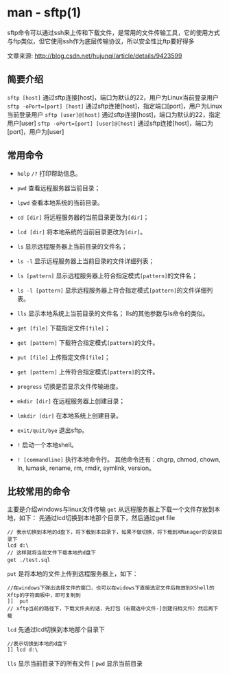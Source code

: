 # man - sftp(1)

sftp命令可以通过ssh来上传和下载文件，是常用的文件传输工具，它的使用方式与ftp类似，但它使用ssh作为底层传输协议，所以安全性比ftp要好得多


文章来源: http://blog.csdn.net/hujunqi/article/details/9423599

## 简要介绍
`sftp [host]`
    通过sftp连接[host]，端口为默认的22，用户为Linux当前登录用户
`sftp -oPort=[port] [host]`
    通过sftp连接[host]，指定端口[port]，用户为Linux当前登录用户
`sftp [user]@[host]`
    通过sftp连接[host]，端口为默认的22，指定用户[user]
`sftp -oPort=[port] [user]@[host]`
    通过sftp连接[host]，端口为[port]，用户为[user]

## 常用命令
- `help` `/?`
    打印帮助信息。

- `pwd`
    查看远程服务器当前目录；
- `lpwd`
    查看本地系统的当前目录。
- `cd [dir]`
    将远程服务器的当前目录更改为`[dir]`；
- `lcd [dir]`
    将本地系统的当前目录更改为`[dir]`。
- `ls`
    显示远程服务器上当前目录的文件名；
- `ls -l`
    显示远程服务器上当前目录的文件详细列表；
- `ls [pattern]`
    显示远程服务器上符合指定模式`[pattern]`的文件名；
- `ls -l [pattern]`
    显示远程服务器上符合指定模式`[pattern]`的文件详细列表。
- `lls`
    显示本地系统上当前目录的文件名；
    lls的其他参数与ls命令的类似。
- `get [file]`
    下载指定文件`[file]`；
- `get [pattern]`
    下载符合指定模式`[pattern]`的文件。
- `put [file]`
    上传指定文件`[file]`；
- `get [pattern]`
    上传符合指定模式`[pattern]`的文件。
- `progress`
    切换是否显示文件传输进度。
- `mkdir [dir]`
    在远程服务器上创建目录；
- `lmkdir [dir]`
    在本地系统上创建目录。
- `exit/quit/bye`
    退出sftp。
- `!` 
    启动一个本地shell。
- `! [commandline]` 
    执行本地命令行。
    其他命令还有：chgrp, chmod, chown, ln, lumask, rename, rm, rmdir, symlink, version。

## 比较常用的命令
主要是介绍windows与linux文件传输
`get`
    从远程服务器上下载一个文件存放到本地，如下：
    先通过lcd切换到本地那个目录下，然后通过get file

```
// 表示切换到本地的d盘下，将下载到本目录下，如果不做切换，将下载到XManager的安装目录下
lcd d:\
// 这样就将当前文件下载本地的d盘下
get ./test.sql　　
```

`put`
    是将本地的文件上传到远程服务器上，如下：

```
//在windows下弹出选择文件的窗口，也可以在widows下直接选定文件后拖放到XShell的Xftp的字符面板中，即可复制到
]]  put       
// xftp当前的路径下，下载文件夹的话，先打包（右键选中文件-]创建归档文件）然后再下载
```

`lcd`
    先通过lcd切换到本地那个目录下

```
//表示切换到本地的d盘下
]] lcd d:\             
```

`lls`
    显示当前目录下的所有文件
[
`pwd`
    显示当前目录

